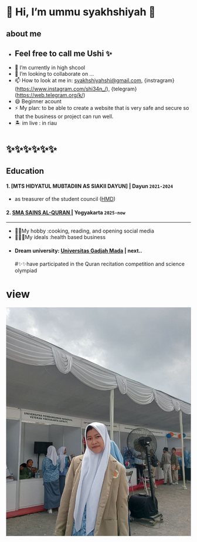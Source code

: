# 👋 Hi, I’m ummu syakhshiyah 🌸
  ## about me 
- ## Feel free to call me Ushi ✨
- 👔 I’m currently in high shcool
- 💞️ I’m looking to collaborate on ...
- 📫 How to look at me in: syakhshiyahshi@gmail.com, {instragram}
  (https://www.instagram.com/shi34n_/), {telegram} (https://web.telegram.org/k/)
- 😄 Beginner acount
- ⚡ My plan: to be able to create a website that is very safe and secure so that the business or project can run well.
-  🏝 im live : in riau
 # ✨✨✨✨✨✨
 ## Education

#### 1. [MTS HIDYATUL MUBTADIIN AS SIAKII DAYUN]  | Dayun `2021-2024`
- as treasurer of the student council ([HMD](https://www.instagram.com/mts_himada//))
  
#### 2. [SMA SAINS AL-QURAN ](https://www.instagram.com/smasainsalquran/) | Yogyakarta `2025-now`
---
- 👸🏻My hobby :cooking, reading, and opening social media
- 🧚🏼‍♀My ideals :health based business
- #### Dream university: [Universitas Gadjah Mada](https://ugm.ac.id/id) | next..
  #✨✨have participated in the Quran recitation competition and science olympiad
  
</head>
<body>
  <h1>view</h1>

  ![mypicture](photo_2025-06-08_13-33-14.jpg)

<!---
U5hi/U5hi is a ✨ special ✨ repository because its `README.md` (this file) appears on your GitHub profile.
You can click the Preview link to take a look at your changes.
--->

